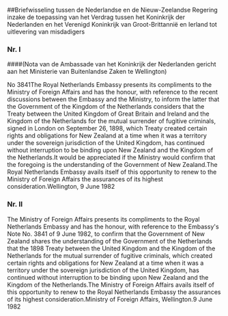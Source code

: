 <meta http-equiv='Content-Type' content='text/html; charset=utf-8' />

##Briefwisseling tussen de Nederlandse en de Nieuw-Zeelandse Regering inzake de toepassing van het Verdrag tussen het Koninkrijk der Nederlanden en het Verenigd Koninkrijk van Groot-Brittannië en Ierland tot uitlevering van misdadigers

### Nr.  I  

####(Nota van de Ambassade van het Koninkrijk der Nederlanden gericht aan het Ministerie van Buitenlandse Zaken te Wellington)

No 3841The Royal Netherlands Embassy presents its compliments to the Ministry of Foreign Affairs and has the honour, with reference to the recent discussions between the Embassy and the Ministry, to inform the latter that the Government of the Kingdom of the Netherlands considers that the Treaty between the United Kingdom of Great Britain and Ireland and the Kingdom of the Netherlands for the mutual surrender of fugitive criminals, signed in London on September 26, 1898, which Treaty created certain rights and obligations for New Zealand at a time when it was a territory under the sovereign jurisdiction of the United Kingdom, has continued without interruption to be binding upon New Zealand and the Kingdom of the Netherlands.It would be appreciated if the Ministry would confirm that the foregoing is the understanding of the Government of New Zealand.The Royal Netherlands Embassy avails itself of this opportunity to renew to the Ministry of Foreign Affairs the assurances of its highest consideration.Wellington, 9 June 1982

### Nr.  II  

The Ministry of Foreign Affairs presents its compliments to the Royal Netherlands Embassy and has the honour, with reference to the Embassy's Note No. 3841 of 9 June 1982, to confirm that the Government of New Zealand shares the understanding of the Government of the Netherlands that the 1898 Treaty between the United Kingdom and the Kingdom of the Netherlands for the mutual surrender of fugitive criminals, which created certain rights and obligations for New Zealand at a time when it was a territory under the sovereign jurisdiction of the United Kingdom, has continued without interruption to be binding upon New Zealand and the Kingdom of the Netherlands.The Ministry of Foreign Affairs avails itself of this opportunity to renew to the Royal Netherlands Embassy the assurances of its highest consideration.Ministry of Foreign Affairs, Wellington.9 June 1982
